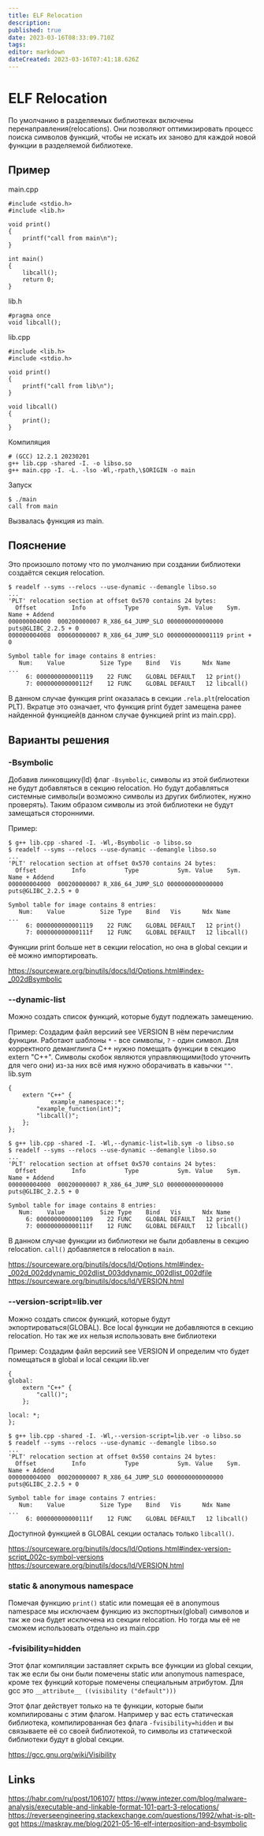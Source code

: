 ```yaml
---
title: ELF Relocation
description: 
published: true
date: 2023-03-16T08:33:09.710Z
tags: 
editor: markdown
dateCreated: 2023-03-16T07:41:18.626Z
---
```


# ELF Relocation

По умолчанию в разделяемых библиотеках включены перенаправления(relocations).
Они позволяют оптимизировать процесс поиска символов функций, чтобы не искать их заново для каждой новой функции в разделяемой библиотеке.

## Пример

main.cpp
```
#include <stdio.h>
#include <lib.h>

void print()
{
	printf("call from main\n");
}

int main()
{
	libcall();
	return 0;
}
```

lib.h
```
#pragma once
void libcall();
```

lib.cpp
```
#include <lib.h>
#include <stdio.h>

void print()
{
	printf("call from lib\n");
}

void libcall()
{
	print();
}
```

Компиляция
```
# (GCC) 12.2.1 20230201
g++ lib.cpp -shared -I. -o libso.so
g++ main.cpp -I. -L. -lso -Wl,-rpath,\$ORIGIN -o main
```

Запуск
```
$ ./main
call from main
```

Вызвалась функция из main.

## Пояснение

Это произошло потому что по умолчанию при создании библиотеки создаётся секция relocation.

```
$ readelf --syms --relocs --use-dynamic --demangle libso.so
...
'PLT' relocation section at offset 0x570 contains 24 bytes:
  Offset          Info           Type           Sym. Value    Sym. Name + Addend
000000004000  000200000007 R_X86_64_JUMP_SLO 0000000000000000 puts@GLIBC_2.2.5 + 0
000000004008  000600000007 R_X86_64_JUMP_SLO 0000000000001119 print + 0

Symbol table for image contains 8 entries:
   Num:    Value          Size Type    Bind   Vis      Ndx Name
...
     6: 0000000000001119    22 FUNC    GLOBAL DEFAULT   12 print()
     7: 000000000000112f    12 FUNC    GLOBAL DEFAULT   12 libcall()
```

В данном случае функция print оказалась в секции `.rela.plt`(relocation PLT).
Вкратце это означает, что функция print будет замещена ранее найденной функцией(в данном случае функцией print из main.cpp).

## Варианты решения

### -Bsymbolic

Добавив линковщику(ld) флаг `-Bsymbolic`, символы из этой библиотеки не будут добавляться в секцию relocation. Но будут добавляться системные символы(и возможно символы из других библиотек, нужно проверять). Таким образом символы из этой библиотеки не будут замещаться сторонними.

Пример:
```
$ g++ lib.cpp -shared -I. -Wl,-Bsymbolic -o libso.so
$ readelf --syms --relocs --use-dynamic --demangle libso.so
...
'PLT' relocation section at offset 0x570 contains 24 bytes:
  Offset          Info           Type           Sym. Value    Sym. Name + Addend
000000004000  000200000007 R_X86_64_JUMP_SLO 0000000000000000 puts@GLIBC_2.2.5 + 0

Symbol table for image contains 8 entries:
   Num:    Value          Size Type    Bind   Vis      Ndx Name
...
     6: 0000000000001119    22 FUNC    GLOBAL DEFAULT   12 print()
     7: 000000000000111f    12 FUNC    GLOBAL DEFAULT   12 libcall()
```

Функции print больше нет в секции relocation, но она в global секции и её можно импортировать.

https://sourceware.org/binutils/docs/ld/Options.html#index-_002dBsymbolic

### --dynamic-list

Можно создать список функций, которые будут подлежать замещению.

Пример:
Создадим файл версиий see VERSION
В нём перечислим функции. Работают шаблоны `*` - все символы, `?` - один символ.
Для корректного деманглинга C++ нужно помещать функции в секцию extern "C++". Символы скобок являются управляющими(todo уточнить для чего они) из-за них всё имя нужно оборачивать в кавычки `""`.
lib.sym
```
{
    extern "C++" {
    		example_namespace::*;
        "example_function(int)";
        "libcall()";
    };
};
```

```
$ g++ lib.cpp -shared -I. -Wl,--dynamic-list=lib.sym -o libso.so
$ readelf --syms --relocs --use-dynamic --demangle libso.so
...
'PLT' relocation section at offset 0x570 contains 24 bytes:
  Offset          Info           Type           Sym. Value    Sym. Name + Addend
000000004000  000200000007 R_X86_64_JUMP_SLO 0000000000000000 puts@GLIBC_2.2.5 + 0

Symbol table for image contains 8 entries:
   Num:    Value          Size Type    Bind   Vis      Ndx Name
     6: 0000000000001109    22 FUNC    GLOBAL DEFAULT   12 print()
     7: 000000000000111f    12 FUNC    GLOBAL DEFAULT   12 libcall()
```

В данном случае функции из библиотеки не были добавлены в секцию relocation. `call()` добавляется в relocation в `main`.

https://sourceware.org/binutils/docs/ld/Options.html#index-_002d_002ddynamic_002dlist_003ddynamic_002dlist_002dfile
https://sourceware.org/binutils/docs/ld/VERSION.html

### --version-script=lib.ver

Можно создать список функций, которые будут экпортироваться(GLOBAL). Все local функции не добавляются в секцию relocation. Но так же их нельзя использовать вне библиотеки

Пример:
Создадим файл версиий see VERSION
И определим что будет помещаться в global и local секции
lib.ver
```
{
global:
    extern "C++" {
        "call()";
    };

local: *;
};
```

```
$ g++ lib.cpp -shared -I. -Wl,--version-script=lib.ver -o libso.so
$ readelf --syms --relocs --use-dynamic --demangle libso.so
...
'PLT' relocation section at offset 0x550 contains 24 bytes:
  Offset          Info           Type           Sym. Value    Sym. Name + Addend
000000004000  000200000007 R_X86_64_JUMP_SLO 0000000000000000 puts@GLIBC_2.2.5 + 0

Symbol table for image contains 7 entries:
   Num:    Value          Size Type    Bind   Vis      Ndx Name
...
     6: 000000000000111f    12 FUNC    GLOBAL DEFAULT   12 libcall()
```

Доступной функцией в GLOBAL секции осталась только `libcall()`.

https://sourceware.org/binutils/docs/ld/Options.html#index-version-script_002c-symbol-versions
https://sourceware.org/binutils/docs/ld/VERSION.html

### static & anonymous namespace

Помечая функцию `print()` static или помещая её в anonymous namespace мы исключаем функцию из экспортных(global) символов и так же она будет исключена из секции relocation.
Но тогда мы её не сможем использовать отдельно из main.cpp

### -fvisibility=hidden

Этот флаг компиляции заставляет скрыть все функции из global секции, так же если бы они были помечены static или anonymous namespace, кроме тех функций которые помечены специальным атрибутом. Для gcc это `__attribute__ ((visibility ("default")))`

Этот флаг действует только на те функции, которые были компилированы с этим флагом. Например у вас есть статическая библиотека, компилированная без флага `-fvisibility=hidden` и вы связываете её со своей библиотекой, то символы из статической библиотеки будут в global секции.

https://gcc.gnu.org/wiki/Visibility

## Links
https://habr.com/ru/post/106107/
https://www.intezer.com/blog/malware-analysis/executable-and-linkable-format-101-part-3-relocations/
https://reverseengineering.stackexchange.com/questions/1992/what-is-plt-got
https://maskray.me/blog/2021-05-16-elf-interposition-and-bsymbolic